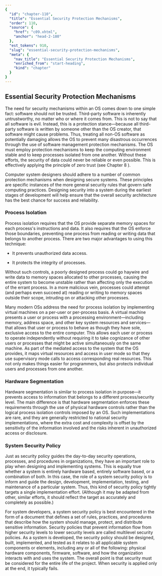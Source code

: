 ```yaml
---
{
  "id": "chapter-110",
  "title": "Essential Security Protection Mechanisms",
  "order": 110,
  "source": {
    "href": "c09.xhtml",
    "anchor": "head-2-180"
  },
  "est_tokens": 910,
  "slug": "essential-security-protection-mechanisms",
  "meta": {
    "nav_title": "Essential Security Protection Mechanisms",
    "enriched_from": "start-heading",
    "kind": "chapter"
  }
}
---
```

## Essential Security Protection Mechanisms

The need for security mechanisms within an OS comes down to one simple fact: software should not be trusted. Third-party software is inherently untrustworthy, no matter who or where it comes from. This is not to say that all software is evil. Instead, this is a protection stance—because all third-party software is written by someone other than the OS creator, that software might cause problems. Thus, treating all non-OS software as potentially damaging allows the OS to prevent many disastrous occurrences through the use of software management protection mechanisms. The OS must employ protection mechanisms to keep the computing environment stable and to keep processes isolated from one another. Without these efforts, the security of data could never be reliable or even possible. This is effectively applying the principle of zero trust (see Chapter 8 ).

Computer system designers should adhere to a number of common protection mechanisms when designing secure systems. These principles are specific instances of the more general security rules that govern safe computing practices. Designing security into a system during the earliest stages of development will help ensure that the overall security architecture has the best chance for success and reliability.

### Process Isolation

Process isolation requires that the OS provide separate memory spaces for each process's instructions and data. It also requires that the OS enforce those boundaries, preventing one process from reading or writing data that belongs to another process. There are two major advantages to using this technique:

- It prevents unauthorized data access.

- It protects the integrity of processes.

Without such controls, a poorly designed process could go haywire and write data to memory spaces allocated to other processes, causing the entire system to become unstable rather than affecting only the execution of the errant process. In a more malicious vein, processes could attempt (and perhaps even succeed at) reading or writing to memory spaces outside their scope, intruding on or attacking other processes.

Many modern OSs address the need for process isolation by implementing virtual machines on a per-user or per-process basis. A virtual machine presents a user or process with a processing environment—including memory, address space, and other key system resources and services—that allows that user or process to behave as though they have sole, exclusive access to the entire computer. This allows each user or process to operate independently without requiring it to take cognizance of other users or processes that might be active simultaneously on the same machine. As part of the mediated access to the system that the OS provides, it maps virtual resources and access in user mode so that they use supervisory mode calls to access corresponding real resources. This not only makes things easier for programmers, but also protects individual users and processes from one another.

### Hardware Segmentation

Hardware segmentation is similar to process isolation in purpose—it prevents access to information that belongs to a different process/security level. The main difference is that hardware segmentation enforces these requirements through the use of physical hardware controls rather than the logical process isolation controls imposed by an OS. Such implementations are rare, and they are generally restricted to national security implementations, where the extra cost and complexity is offset by the sensitivity of the information involved and the risks inherent in unauthorized access or disclosure.

### System Security Policy

Just as security policy guides the day-to-day security operations, processes, and procedures in organizations, they have an important role to play when designing and implementing systems. This is equally true whether a system is entirely hardware based, entirely software based, or a combination of both. In this case, the role of a system security policy is to inform and guide the design, development, implementation, testing, and maintenance of a particular system. Thus, this kind of security policy tightly targets a single implementation effort. (Although it may be adapted from other, similar efforts, it should reflect the target as accurately and completely as possible.)

For system developers, a system security policy is best encountered in the form of a document that defines a set of rules, practices, and procedures that describe how the system should manage, protect, and distribute sensitive information. Security policies that prevent information flow from higher security levels to lower security levels are called multilevel security policies. As a system is developed, the security policy should be designed, built, implemented, and tested as it relates to all applicable system components or elements, including any or all of the following: physical hardware components, firmware, software, and how the organization interacts with and uses the system. The overall point is that security must be considered for the entire life of the project. When security is applied only at the end, it typically fails.
